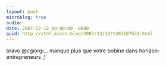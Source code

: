 ```yaml
---
layout: post
microblog: true
audio: 
date: 2007-12-12 00:00:00 -0000
guid: http://xtof.micro.blog/2007/12/12/t493187632.html
---
```

bravo @cgiorgi... manque plus que votre bobine dans horizon-entrepreneurs ;)
